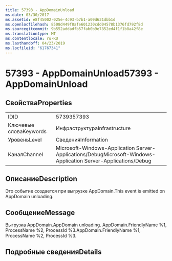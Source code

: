 ```yaml
---
title: 57393 - AppDomainUnload
ms.date: 03/30/2017
ms.assetid: e8f45002-025e-4c93-b7b1-a09d631dbb1d
ms.openlocfilehash: 8508d449f8afe601230cdd04578b1376fd792f8d
ms.sourcegitcommit: 9b552addadfb57fab0b9e7852ed4f1f1b8a42f8e
ms.translationtype: MT
ms.contentlocale: ru-RU
ms.lasthandoff: 04/23/2019
ms.locfileid: "61767341"
---
```

# <a name="57393---appdomainunload"></a><span data-ttu-id="8d9dc-102">57393 - AppDomainUnload</span><span class="sxs-lookup"><span data-stu-id="8d9dc-102">57393 - AppDomainUnload</span></span>
## <a name="properties"></a><span data-ttu-id="8d9dc-103">Свойства</span><span class="sxs-lookup"><span data-stu-id="8d9dc-103">Properties</span></span>  
  
|||  
|-|-|  
|<span data-ttu-id="8d9dc-104">ID</span><span class="sxs-lookup"><span data-stu-id="8d9dc-104">ID</span></span>|<span data-ttu-id="8d9dc-105">57393</span><span class="sxs-lookup"><span data-stu-id="8d9dc-105">57393</span></span>|  
|<span data-ttu-id="8d9dc-106">Ключевые слова</span><span class="sxs-lookup"><span data-stu-id="8d9dc-106">Keywords</span></span>|<span data-ttu-id="8d9dc-107">Инфраструктура</span><span class="sxs-lookup"><span data-stu-id="8d9dc-107">Infrastructure</span></span>|  
|<span data-ttu-id="8d9dc-108">Уровень</span><span class="sxs-lookup"><span data-stu-id="8d9dc-108">Level</span></span>|<span data-ttu-id="8d9dc-109">Сведения</span><span class="sxs-lookup"><span data-stu-id="8d9dc-109">Information</span></span>|  
|<span data-ttu-id="8d9dc-110">Канал</span><span class="sxs-lookup"><span data-stu-id="8d9dc-110">Channel</span></span>|<span data-ttu-id="8d9dc-111">Microsoft-Windows-Application Server-Applications/Debug</span><span class="sxs-lookup"><span data-stu-id="8d9dc-111">Microsoft-Windows-Application Server-Applications/Debug</span></span>|  
  
## <a name="description"></a><span data-ttu-id="8d9dc-112">Описание</span><span class="sxs-lookup"><span data-stu-id="8d9dc-112">Description</span></span>  
 <span data-ttu-id="8d9dc-113">Это событие создается при выгрузке AppDomain.</span><span class="sxs-lookup"><span data-stu-id="8d9dc-113">This event is emitted on AppDomain unloading.</span></span>  
  
## <a name="message"></a><span data-ttu-id="8d9dc-114">Сообщение</span><span class="sxs-lookup"><span data-stu-id="8d9dc-114">Message</span></span>  
 <span data-ttu-id="8d9dc-115">Выгрузка AppDomain.</span><span class="sxs-lookup"><span data-stu-id="8d9dc-115">AppDomain unloading.</span></span> <span data-ttu-id="8d9dc-116">AppDomain.FriendlyName %1, ProcessName %2, ProcessId %3.</span><span class="sxs-lookup"><span data-stu-id="8d9dc-116">AppDomain.FriendlyName %1, ProcessName %2, ProcessId %3.</span></span>  
  
## <a name="details"></a><span data-ttu-id="8d9dc-117">Подробные сведения</span><span class="sxs-lookup"><span data-stu-id="8d9dc-117">Details</span></span>
